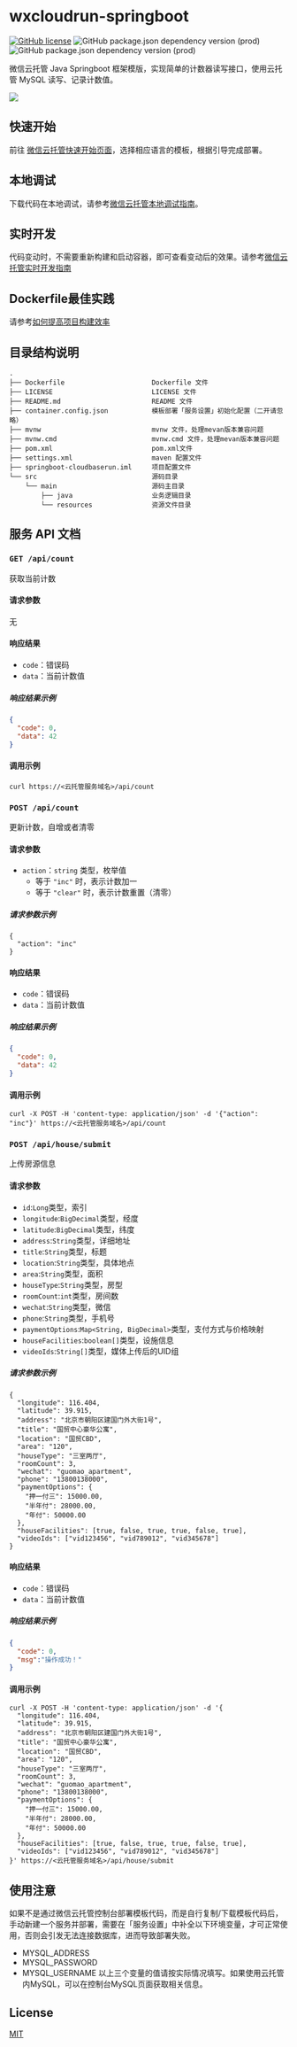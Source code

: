# wxcloudrun-springboot
[![GitHub license](https://img.shields.io/github/license/WeixinCloud/wxcloudrun-express)](https://github.com/WeixinCloud/wxcloudrun-express)
![GitHub package.json dependency version (prod)](https://img.shields.io/badge/maven-3.6.0-green)
![GitHub package.json dependency version (prod)](https://img.shields.io/badge/jdk-11-green)

微信云托管 Java Springboot 框架模版，实现简单的计数器读写接口，使用云托管 MySQL 读写、记录计数值。

![](https://qcloudimg.tencent-cloud.cn/raw/be22992d297d1b9a1a5365e606276781.png)


## 快速开始
前往 [微信云托管快速开始页面](https://developers.weixin.qq.com/miniprogram/dev/wxcloudrun/src/basic/guide.html)，选择相应语言的模板，根据引导完成部署。

## 本地调试
下载代码在本地调试，请参考[微信云托管本地调试指南](https://developers.weixin.qq.com/miniprogram/dev/wxcloudrun/src/guide/debug/)。

## 实时开发
代码变动时，不需要重新构建和启动容器，即可查看变动后的效果。请参考[微信云托管实时开发指南](https://developers.weixin.qq.com/miniprogram/dev/wxcloudrun/src/guide/debug/dev.html)

## Dockerfile最佳实践
请参考[如何提高项目构建效率](https://developers.weixin.qq.com/miniprogram/dev/wxcloudrun/src/scene/build/speed.html)

## 目录结构说明
~~~
.
├── Dockerfile                      Dockerfile 文件
├── LICENSE                         LICENSE 文件
├── README.md                       README 文件
├── container.config.json           模板部署「服务设置」初始化配置（二开请忽略）
├── mvnw                            mvnw 文件，处理mevan版本兼容问题
├── mvnw.cmd                        mvnw.cmd 文件，处理mevan版本兼容问题
├── pom.xml                         pom.xml文件
├── settings.xml                    maven 配置文件
├── springboot-cloudbaserun.iml     项目配置文件
└── src                             源码目录
    └── main                        源码主目录
        ├── java                    业务逻辑目录
        └── resources               资源文件目录
~~~


## 服务 API 文档

### `GET /api/count`

获取当前计数

#### 请求参数

无

#### 响应结果

- `code`：错误码
- `data`：当前计数值

##### 响应结果示例

```json
{
  "code": 0,
  "data": 42
}
```

#### 调用示例

```
curl https://<云托管服务域名>/api/count
```



### `POST /api/count`

更新计数，自增或者清零

#### 请求参数

- `action`：`string` 类型，枚举值
  - 等于 `"inc"` 时，表示计数加一
  - 等于 `"clear"` 时，表示计数重置（清零）

##### 请求参数示例

```
{
  "action": "inc"
}
```

#### 响应结果

- `code`：错误码
- `data`：当前计数值

##### 响应结果示例

```json
{
  "code": 0,
  "data": 42
}
```

#### 调用示例

```
curl -X POST -H 'content-type: application/json' -d '{"action": "inc"}' https://<云托管服务域名>/api/count
```

### `POST /api/house/submit`

上传房源信息

#### 请求参数

- `id`:`Long`类型，索引
- `longitude`:`BigDecimal`类型，经度
- `latitude`:`BigDecimal`类型，纬度
- `address`:`String`类型，详细地址
- `title`:`String`类型，标题
- `location`:`String`类型，具体地点
- `area`:`String`类型，面积
- `houseType`:`String`类型，房型
- `roomCount`:`int`类型，房间数
- `wechat`:`String`类型，微信
- `phone`:`String`类型，手机号
- `paymentOptions`:`Map<String, BigDecimal>`类型，支付方式与价格映射
- `houseFacilities`:`boolean[]`类型，设施信息
- `videoIds`:`String[]`类型，媒体上传后的UID组

##### 请求参数示例

```
{
  "longitude": 116.404,
  "latitude": 39.915,
  "address": "北京市朝阳区建国门外大街1号",
  "title": "国贸中心豪华公寓",
  "location": "国贸CBD",
  "area": "120",
  "houseType": "三室两厅",
  "roomCount": 3,
  "wechat": "guomao_apartment",
  "phone": "13800138000",
  "paymentOptions": {
    "押一付三": 15000.00,
    "半年付": 28000.00,
    "年付": 50000.00
  },
  "houseFacilities": [true, false, true, true, false, true],
  "videoIds": ["vid123456", "vid789012", "vid345678"]
}
```

#### 响应结果

- `code`：错误码
- `data`：当前计数值

##### 响应结果示例

```json
{
  "code": 0,
  "msg":"操作成功！"
}
```

#### 调用示例

```
curl -X POST -H 'content-type: application/json' -d '{
  "longitude": 116.404,
  "latitude": 39.915,
  "address": "北京市朝阳区建国门外大街1号",
  "title": "国贸中心豪华公寓",
  "location": "国贸CBD",
  "area": "120",
  "houseType": "三室两厅",
  "roomCount": 3,
  "wechat": "guomao_apartment",
  "phone": "13800138000",
  "paymentOptions": {
    "押一付三": 15000.00,
    "半年付": 28000.00,
    "年付": 50000.00
  },
  "houseFacilities": [true, false, true, true, false, true],
  "videoIds": ["vid123456", "vid789012", "vid345678"]
}' https://<云托管服务域名>/api/house/submit
```

## 

## 使用注意

如果不是通过微信云托管控制台部署模板代码，而是自行复制/下载模板代码后，手动新建一个服务并部署，需要在「服务设置」中补全以下环境变量，才可正常使用，否则会引发无法连接数据库，进而导致部署失败。
- MYSQL_ADDRESS
- MYSQL_PASSWORD
- MYSQL_USERNAME
以上三个变量的值请按实际情况填写。如果使用云托管内MySQL，可以在控制台MySQL页面获取相关信息。


## License

[MIT](./LICENSE)
